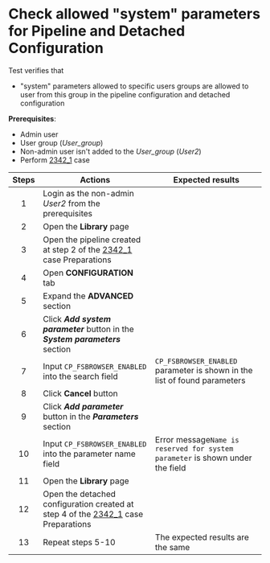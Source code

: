 #  Check allowed "system" parameters for Pipeline and Detached Configuration

Test verifies that
- "system" parameters allowed to specific users groups are allowed to user from this group in the pipeline configuration and detached configuration

**Prerequisites**:
- Admin user
- User group (*User_group*)
- Non-admin user isn't added to the *User_group* (*User2*)
- Perform [2342_1](2342_1.md) case

| Steps | Actions | Expected results |
| :---: | --- | --- |
| 1 | Login as the non-admin *User2* from the prerequisites | |
| 2 | Open the **Library** page | |
| 3 | Open the pipeline created at step 2 of the [2342_1](2342_1.md) case Preparations | |
| 4 | Open **CONFIGURATION** tab | |
| 5 | Expand the **ADVANCED** section | |
| 6 | Click ***Add system parameter*** button in the ***System parameters*** section | |
| 7 | Input `CP_FSBROWSER_ENABLED` into the search field | `CP_FSBROWSER_ENABLED` parameter is shown in the list of found parameters |
| 8 | Click **Cancel** button | |
| 9 | Click ***Add parameter*** button in the ***Parameters*** section | |
| 10 | Input `CP_FSBROWSER_ENABLED` into the parameter name field | Error message`Name is reserved for system parameter` is shown under the field |
| 11 | Open the **Library** page | |
| 12 | Open the detached configuration created at step 4 of the [2342_1](2342_1.md) case Preparations | |
| 13 | Repeat steps 5-10 | The expected results are the same |
